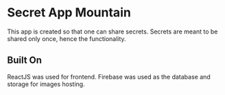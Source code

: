 # Secret App Mountain
This app is created so that one can share secrets. Secrets are meant to be shared only once, hence the functionality.

## Built On
ReactJS was used for frontend.
Firebase was used as the database and storage for images hosting.
 
